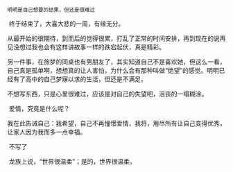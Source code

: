 ```
明明是自己想要的结果，但还是很难过
```

​	终于结束了，大喜大悲的一周，有缘无分。

​	从最开始的很期待，到而后的觉得很累，打乱了正常的时间安排，再到现在的说再见没想过我也会有这样讲故事一样的跌宕起伏，真是精彩。

​	另一件事，在旅梦的同桌也有男朋友了，其实知道自己不是喜欢她，但这么一看，自己真是孤单啊，想想真的让人害怕，为什么会有那种叫做“绝望”的感觉。明明已经有了高中的自己梦寐以求的生活，但还是不满足。

​	不想写东西，只是心里很难过，应该是对自己的失望吧，沮丧的一塌糊涂。

​	爱情，究竟是什么呢？

​	我在此告诫自己：我希望，自己不再憧憬爱情，我将，用尽所有让自己变得优秀，让家人因为我而多一点幸福。

​	不写了

​	龙族上说，“世界很温柔”；是的，世界很温柔。

​	

